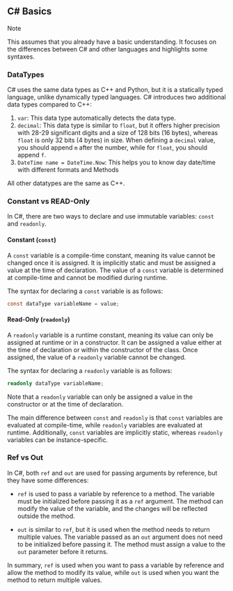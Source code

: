 ## C# Basics

> [!NOTE]
> This assumes that you already have a basic understanding. It focuses on the differences between C# and other languages and highlights some syntaxes.

### DataTypes

C# uses the same data types as C++ and Python, but it is a statically typed language, unlike dynamically typed languages. C# introduces two additional data types compared to C++:

1. `var`: This data type automatically detects the data type.
2. `decimal`: This data type is similar to `float`, but it offers higher precision with 28-29 significant digits and a size of 128 bits (16 bytes), whereas `float` is only 32 bits (4 bytes) in size. When defining a `decimal` value, you should append `m` after the number, while for `float`, you should append `f`.
3. `DateTime name = DateTime.Now`: This helps you to know day date/time with different formats and Methods

All other datatypes are the same as C++.

### Constant vs READ-Only

In C#, there are two ways to declare and use immutable variables: `const` and `readonly`.

#### Constant (`const`)

A `const` variable is a compile-time constant, meaning its value cannot be changed once it is assigned. It is implicitly static and must be assigned a value at the time of declaration. The value of a `const` variable is determined at compile-time and cannot be modified during runtime.

The syntax for declaring a `const` variable is as follows:

```csharp
const dataType variableName = value;
```

#### Read-Only (`readonly`)

A `readonly` variable is a runtime constant, meaning its value can only be assigned at runtime or in a constructor. It can be assigned a value either at the time of declaration or within the constructor of the class. Once assigned, the value of a `readonly` variable cannot be changed.

The syntax for declaring a `readonly` variable is as follows:

```csharp
readonly dataType variableName;
```

Note that a `readonly` variable can only be assigned a value in the constructor or at the time of declaration.

The main difference between `const` and `readonly` is that `const` variables are evaluated at compile-time, while `readonly` variables are evaluated at runtime. Additionally, `const` variables are implicitly static, whereas `readonly` variables can be instance-specific.

### Ref vs Out

In C#, both `ref` and `out` are used for passing arguments by reference, but they have some differences:

- `ref` is used to pass a variable by reference to a method. The variable must be initialized before passing it as a `ref` argument. The method can modify the value of the variable, and the changes will be reflected outside the method.

- `out` is similar to `ref`, but it is used when the method needs to return multiple values. The variable passed as an `out` argument does not need to be initialized before passing it. The method must assign a value to the `out` parameter before it returns.

In summary, `ref` is used when you want to pass a variable by reference and allow the method to modify its value, while `out` is used when you want the method to return multiple values.
